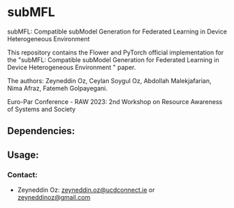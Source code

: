 # subMFL
subMFL: Compatible subModel Generation for Federated Learning in Device Heterogeneous Environment

This repository contains the Flower and PyTorch official implementation for the "subMFL: Compatible subModel Generation for Federated Learning in Device Heterogeneous Environment
" paper. 

The authors: Zeyneddin Oz, Ceylan Soygul Oz, Abdollah Malekjafarian, Nima Afraz, Fatemeh Golpayegani.

Euro-Par Conference - RAW 2023: 2nd Workshop on Resource Awareness of Systems and Society

## Dependencies:

## Usage:

### Contact:
* Zeyneddin Oz: zeyneddin.oz@ucdconnect.ie or zeyneddinoz@gmail.com
